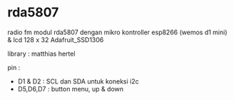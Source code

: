 # rda5807

radio fm modul rda5807 dengan mikro kontroller esp8266 (wemos d1 mini) & lcd 128 x 32 Adafruit_SSD1306

library : matthias hertel

pin : 
 - D1 & D2 : SCL dan SDA untuk koneksi i2c
 - D5,D6,D7 : button menu, up & down
